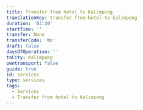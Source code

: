 ```yaml
---
title: Transfer from hotel to Kalimpong
translationKey: transfer-from-hotel-to-kalimpong
duration: '03:30'
startTime: ''
transfer: None
transferCode: 'No'
draft: false
daysOfOperation: ''
toCity: Kalimpong
owntransport: false
guide: true
id: services
type: services
tags:
  - Services
  - Transfer from hotel to Kalimpong
---
```

